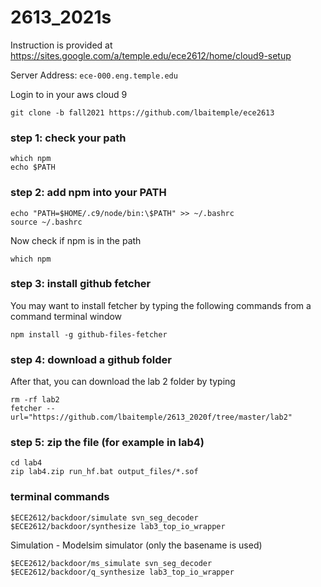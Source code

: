 # 2613_2021s
Instruction is provided at https://sites.google.com/a/temple.edu/ece2612/home/cloud9-setup

Server Address: `ece-000.eng.temple.edu`

Login to in your aws cloud 9
```
git clone -b fall2021 https://github.com/lbaitemple/ece2613
```

### step 1: check your path
```
which npm
echo $PATH
```
### step 2: add npm into your PATH
```
echo "PATH=$HOME/.c9/node/bin:\$PATH" >> ~/.bashrc
source ~/.bashrc
```
Now check if npm is in the path
```
which npm 
```

### step 3: install github fetcher
You may want to install fetcher by typing the following commands from a command terminal window
```
npm install -g github-files-fetcher
```

### step 4: download a github folder
After that, you can download the lab 2 folder by typing
```
rm -rf lab2
fetcher --url="https://github.com/lbaitemple/2613_2020f/tree/master/lab2"
```

### step 5: zip the file (for example in lab4)
```
cd lab4
zip lab4.zip run_hf.bat output_files/*.sof
```

### terminal commands
```
$ECE2612/backdoor/simulate svn_seg_decoder
$ECE2612/backdoor/synthesize lab3_top_io_wrapper
```

Simulation - Modelsim simulator (only the basename is used)
```
$ECE2612/backdoor/ms_simulate svn_seg_decoder
$ECE2612/backdoor/q_synthesize lab3_top_io_wrapper
```
